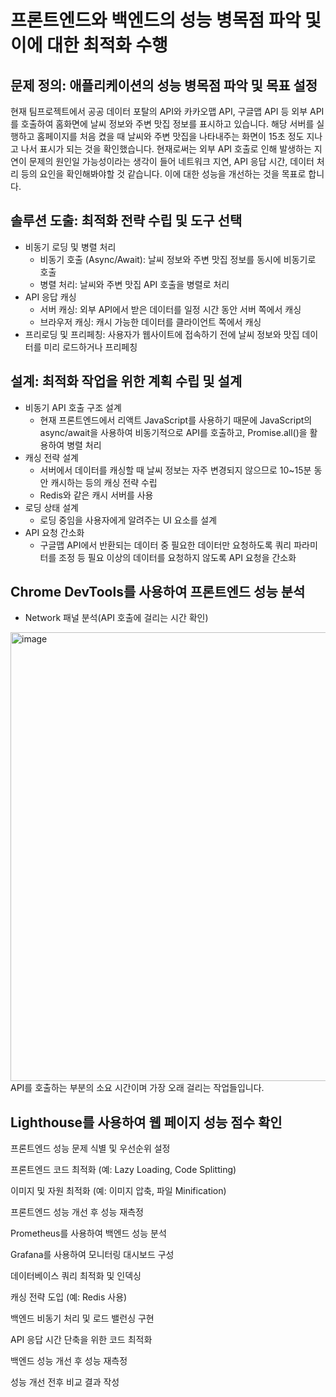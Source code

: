 # 프론트엔드와 백엔드의 성능 병목점 파악 및 이에 대한 최적화 수행

## 문제 정의: 애플리케이션의 성능 병목점 파악 및 목표 설정
현재 팀프로젝트에서 공공 데이터 포탈의 API와 카카오맵 API, 구글맵 API 등 외부 API를 호출하여 홈화면에 날씨 정보와 주변 맛집 정보를 표시하고 있습니다.
해당 서버를 실행하고 홈페이지를 처음 켰을 때 날씨와 주변 맛집을 나타내주는 화면이 15초 정도 지나고 나서 표시가 되는 것을 확인했습니다.
현재로써는 외부 API 호출로 인해 발생하는 지연이 문제의 원인일 가능성이라는 생각이 들어 네트워크 지연, API 응답 시간, 데이터 처리 등의 요인을 확인해봐야할 것 같습니다.
이에 대한 성능을 개선하는 것을 목표로 합니다.
## 솔루션 도출: 최적화 전략 수립 및 도구 선택
- 비동기 로딩 및 병렬 처리
  - 비동기 호출 (Async/Await): 날씨 정보와 주변 맛집 정보를 동시에 비동기로 호출
  - 병렬 처리: 날씨와 주변 맛집 API 호출을 병렬로 처리
- API 응답 캐싱
  - 서버 캐싱: 외부 API에서 받은 데이터를 일정 시간 동안 서버 쪽에서 캐싱
  - 브라우저 캐싱: 캐시 가능한 데이터를 클라이언트 쪽에서 캐싱
- 프리로딩 및 프리페칭: 사용자가 웹사이트에 접속하기 전에 날씨 정보와 맛집 데이터를 미리 로드하거나 프리페칭
## 설계: 최적화 작업을 위한 계획 수립 및 설계
- 비동기 API 호출 구조 설계
  - 현재 프론트엔드에서 리액트 JavaScript를 사용하기 때문에 JavaScript의 async/await을 사용하여 비동기적으로 API를 호출하고, Promise.all()을 활용하여 병렬 처리
- 캐싱 전략 설계
  - 서버에서 데이터를 캐싱할 때  날씨 정보는 자주 변경되지 않으므로 10~15분 동안 캐시하는 등의 캐싱 전략 수립
  - Redis와 같은 캐시 서버를 사용
- 로딩 상태 설계
  - 로딩 중임을 사용자에게 알려주는 UI 요소를 설계
- API 요청 간소화
  - 구글맵 API에서 반환되는 데이터 중 필요한 데이터만 요청하도록 쿼리 파라미터를 조정 등 필요 이상의 데이터를 요청하지 않도록 API 요청을 간소화
## Chrome DevTools를 사용하여 프론트엔드 성능 분석
- Network 패널 분석(API 호출에 걸리는 시간 확인)
<img width="718" alt="image" src="https://github.com/user-attachments/assets/d3d3fa12-aa0c-4de6-816e-fef27f3f8ad3">
API를 호출하는 부분의 소요 시간이며 가장 오래 걸리는 작업들입니다.


## Lighthouse를 사용하여 웹 페이지 성능 점수 확인

프론트엔드 성능 문제 식별 및 우선순위 설정

프론트엔드 코드 최적화 (예: Lazy Loading, Code Splitting)

이미지 및 자원 최적화 (예: 이미지 압축, 파일 Minification)

프론트엔드 성능 개선 후 성능 재측정

Prometheus를 사용하여 백엔드 성능 분석

Grafana를 사용하여 모니터링 대시보드 구성

데이터베이스 쿼리 최적화 및 인덱싱

캐싱 전략 도입 (예: Redis 사용)

백엔드 비동기 처리 및 로드 밸런싱 구현

API 응답 시간 단축을 위한 코드 최적화

백엔드 성능 개선 후 성능 재측정

성능 개선 전후 비교 결과 작성

